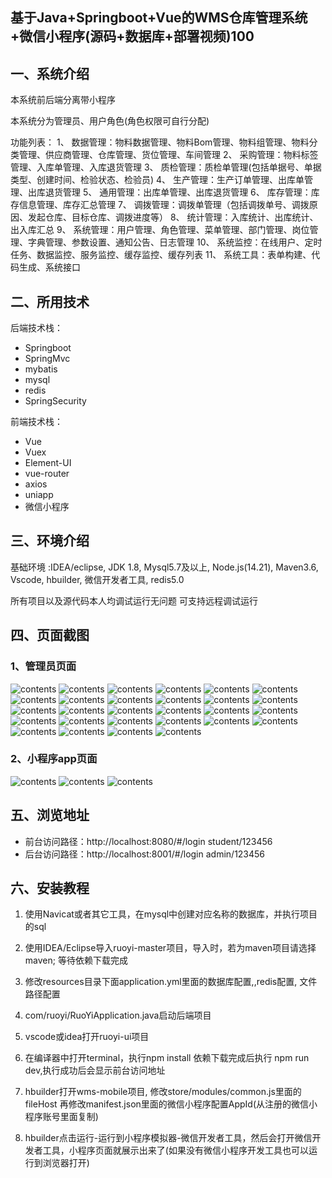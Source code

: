 ## 基于Java+Springboot+Vue的WMS仓库管理系统+微信小程序(源码+数据库+部署视频)100

## 一、系统介绍
本系统前后端分离带小程序

本系统分为管理员、用户角色(角色权限可自行分配)

功能列表：
1、 数据管理：物料数据管理、物料Bom管理、物料组管理、物料分类管理、供应商管理、仓库管理、货位管理、车间管理
2、 采购管理：物料标签管理、入库单管理、入库退货管理
3、 质检管理：质检单管理(包括单据号、单据类型、创建时间、检验状态、检验员)
4、 生产管理：生产订单管理、出库单管理、出库退货管理
5、 通用管理：出库单管理、出库退货管理
6、 库存管理：库存信息管理、库存汇总管理
7、 调拨管理：调拨单管理（包括调拨单号、调拨原因、发起仓库、目标仓库、调拨进度等）
8、 统计管理：入库统计、出库统计、出入库汇总
9、 系统管理：用户管理、角色管理、菜单管理、部门管理、岗位管理、字典管理、参数设置、通知公告、日志管理
10、 系统监控：在线用户、定时任务、数据监控、服务监控、缓存监控、缓存列表
11、 系统工具：表单构建、代码生成、系统接口

## 二、所用技术
后端技术栈：
- Springboot
- SpringMvc
- mybatis
- mysql
- redis
- SpringSecurity

前端技术栈：
- Vue
- Vuex
- Element-UI
- vue-router
- axios
- uniapp
- 微信小程序

## 三、环境介绍
基础环境 :IDEA/eclipse, JDK 1.8, Mysql5.7及以上, Node.js(14.21), Maven3.6, Vscode, hbuilder, 微信开发者工具, redis5.0

所有项目以及源代码本人均调试运行无问题 可支持远程调试运行

## 四、页面截图
### 1、管理员页面
![contents](./picture/picture1.png)
![contents](./picture/picture2.png)
![contents](./picture/picture3.png)
![contents](./picture/picture4.png)
![contents](./picture/picture5.png)
![contents](./picture/picture6.png)
![contents](./picture/picture7.png)
![contents](./picture/picture8.png)
![contents](./picture/picture9.png)
![contents](./picture/picture10.png)
![contents](./picture/picture11.png)
![contents](./picture/picture12.png)
![contents](./picture/picture13.png)
![contents](./picture/picture14.png)
![contents](./picture/picture15.png)
![contents](./picture/picture16.png)
![contents](./picture/picture17.png)
![contents](./picture/picture18.png)
![contents](./picture/picture19.png)
![contents](./picture/picture20.png)
![contents](./picture/picture21.png)
![contents](./picture/picture22.png)
![contents](./picture/picture23.png)
![contents](./picture/picture24.png)
![contents](./picture/picture25.png)
![contents](./picture/picture26.png)
![contents](./picture/picture27.png)
![contents](./picture/picture28.png)

### 2、小程序app页面
![contents](./picture/picture29.png)
![contents](./picture/picture30.png)
![contents](./picture/picture31.png)

## 五、浏览地址
- 前台访问路径：http://localhost:8080/#/login
  student/123456 
- 后台访问路径：http://localhost:8001/#/login
  admin/123456

## 六、安装教程

1. 使用Navicat或者其它工具，在mysql中创建对应名称的数据库，并执行项目的sql

2. 使用IDEA/Eclipse导入ruoyi-master项目，导入时，若为maven项目请选择maven; 等待依赖下载完成

3. 修改resources目录下面application.yml里面的数据库配置,,redis配置, 文件路径配置

4. com/ruoyi/RuoYiApplication.java启动后端项目

5. vscode或idea打开ruoyi-ui项目

6. 在编译器中打开terminal，执行npm install 依赖下载完成后执行 npm run dev,执行成功后会显示前台访问地址

7. hbuilder打开wms-mobile项目, 修改store/modules/common.js里面的fileHost
再修改manifest.json里面的微信小程序配置AppId(从注册的微信小程序账号里面复制)

8. hbuilder点击运行-运行到小程序模拟器-微信开发者工具，然后会打开微信开发者工具，小程序页面就展示出来了(如果没有微信小程序开发工具也可以运行到浏览器打开)



